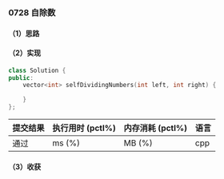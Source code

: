 ### 0728 自除数

#### （1）思路

#### （2）实现

```cpp
class Solution {
public:
    vector<int> selfDividingNumbers(int left, int right) {

    }
};
```

| 提交结果 | 执行用时 (pctl%) | 内存消耗 (pctl%) | 语言 |
|:---------|:-----------------|:-----------------|:-----|
| 通过     |  ms (%)   |  MB (%)  | cpp  |

#### （3）收获
